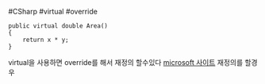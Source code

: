 #CSharp #virtual #override
``` CSharp
public virtual double Area()
{
    return x * y;
}
```
virtual을 사용하면 override를 해서 재정의 할수있다
[microsoft 사이트](https://learn.microsoft.com/ko-kr/dotnet/csharp/language-reference/keywords/virtual)
재정의를 할경우